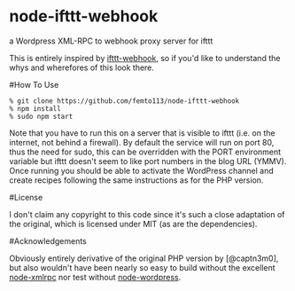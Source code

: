 node-ifttt-webhook
==================

a Wordpress XML-RPC to webhook proxy server for ifttt

This is entirely inspired by [ifttt-webhook](/captn3m0/ifttt-webhook), so if
you'd like to understand the whys and wherefores of this look there.

#How To Use

    % git clone https://github.com/femto113/node-ifttt-webhook
    % npm install
    % sudo npm start

Note that you have to run this on a server that is visible to ifttt (i.e. on the 
internet, not behind a firewall).  By default the service will run on port 80,
thus the need for sudo, this can be overridden with the PORT environment variable
but ifttt doesn't seem to like port numbers in the blog URL (YMMV).  Once running
you should be able to activate the WordPress channel and create recipes following
the same instructions as for the PHP version.

#License

I don't claim any copyright to this code since it's such a close adaptation of
the original, which is licensed under MIT (as are the dependencies).

#Acknowledgements

Obviously entirely derivative of the original PHP version by [@captn3m0], but also 
wouldn't have been nearly so easy to build without the excellent [node-xmlrpc](/baalexander/node-xmlrpc)
nor test without [node-wordpress](/scottgonzalez/node-wordpress).
